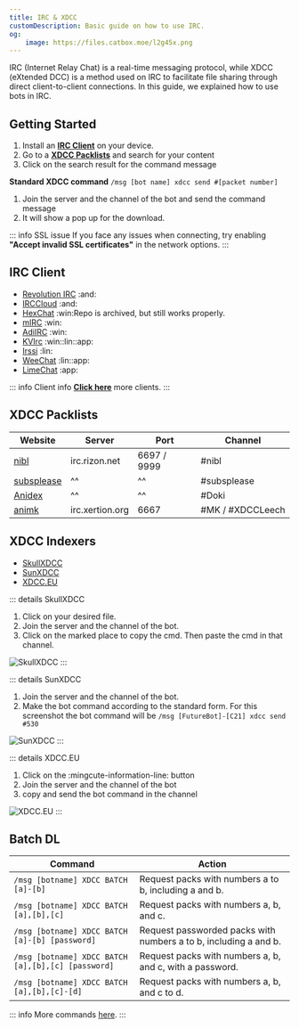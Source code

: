 ```yaml
---
title: IRC & XDCC
customDescription: Basic guide on how to use IRC.
og:
    image: https://files.catbox.moe/l2g45x.png
---
```


<GradientCard title="IRC & XDCC" description="Basic guide on how to use IRC" theme="turquoise" variant="thin"/>

IRC (Internet Relay Chat) is a real-time messaging protocol, while XDCC (eXtended DCC) is a method used on IRC to facilitate file sharing through direct client-to-client connections. In this guide, we explained how to use bots in IRC.
<br>

## Getting Started
1. Install an [**IRC Client**](#irc-client) on your device.
2. Go to a [**XDCC Packlists**](#xdcc-packlists) and search for your content
3. Click on the search result for the command message 

**Standard XDCC command** `/msg [bot name] xdcc send #[packet number]`


1. Join the server and the channel of the bot and send the command message
2. It will show a pop up for the download.

::: info SSL issue
If you face any issues when connecting, try enabling **"Accept invalid SSL certificates"** in the network options.
:::


## IRC Client
- [Revolution IRC](https://f-droid.org/packages/io.mrarm.irc/) :and:
- [IRCCloud](https://github.com/irccloud/android) :and:
- [HexChat](https://hexchat.github.io/)	:win:<tooltip>Repo is archived, but still works properly.</tooltip>
- [mIRC](https://www.mirc.com/)	:win:
- [AdiIRC](https://adiirc.com/)	:win:
- [KVIrc](https://github.com/kvirc/KVIrc/releases) :win::lin::app:
- [Irssi](https://irssi.org/) :lin:
- [WeeChat](https://weechat.org/) :lin::app:
- [LimeChat](https://apps.apple.com/us/app/limechat/id414030210) :app:


::: info Client info
[**Click here**](https://ircv3.net/software/clients) more clients.
:::


## XDCC Packlists
| Website | Server | Port | Channel |
|-|-|-|-|
| [nibl](https://nibl.co.uk/search) | irc.rizon.net | 6697 / 9999 | #nibl |
| [subsplease](https://subsplease.org/xdcc/) | ^^ | ^^ | #subsplease |
| [Anidex](https://xdcc.anidex.moe/) | ^^ | ^^ | #Doki |
| [animk](https://animk.info/xdcc/) | irc.xertion.org | 6667 | #MK / #XDCCLeech |

## XDCC Indexers
- [SkullXDCC](https://skullxdcc.com/)
- [SunXDCC](https://sunxdcc.com/)
- [XDCC.EU](https://www.xdcc.eu/)

::: details SkullXDCC
1. Click on your desired file.
2. Join the server and the channel of the bot. 
3. Click on the marked place to copy the cmd. Then paste the cmd in that channel.

![SkullXDCC](/ss/irc/skull.webp)
:::

::: details SunXDCC
1. Join the server and the channel of the bot. 
2. Make the bot command according to the standard form. For this screenshot the bot command will be `/msg [FutureBot]-[C21] xdcc send #530`

![SunXDCC](/ss/irc/sunxdcc.png)
:::

::: details XDCC.EU
1. Click on the :mingcute-information-line: button
2. Join the server and the channel of the bot
3. copy and send the bot command in the channel

![XDCC.EU](/ss/irc/xdcceu.png)
:::

## Batch DL

| Command                                      | Action                                                             |
|----------------------------------------------|--------------------------------------------------------------------|
| `/msg [botname] XDCC BATCH [a]-[b]`         | Request packs with numbers a to b, including a and b.             |
| `/msg [botname] XDCC BATCH [a],[b],[c]`     | Request packs with numbers a, b, and c.                           |
| `/msg [botname] XDCC BATCH [a]-[b] [password]` | Request passworded packs with numbers a to b, including a and b. |
| `/msg [botname] XDCC BATCH [a],[b],[c] [password]` | Request packs with numbers a, b, and c, with a password. |
| `/msg [botname] XDCC BATCH [a],[b],[c]-[d]` | Request packs with numbers a, b, and c to d.                      |

::: info More commands [here](https://wiki.xertion.org/w/XDCC_Commands).
:::

